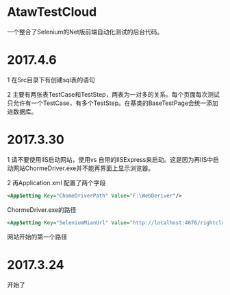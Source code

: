 # AtawTestCloud
一个整合了Selenium的Net版前端自动化测试的后台代码。



# 2017.4.6
1 在Src目录下有创建sql表的语句

2 主要有两张表TestCase和TestStep，两表为一对多的关系。每个页面每次测试只允许有一个TestCase，有多个TestStep。在基类的BaseTestPage会统一添加进数据库。
# 2017.3.30 
1 请不要使用IIS启动网站，使用vs 自带的IISExpress来启动。这是因为再IIS中启动网站ChormeDriver.exe并不能再界面上显示浏览器。

2 再Application.xml 配置了两个字段 
```xml
<AppSetting Key="ChomeDriverPath" Value="F:\WebDeriver"/>
```
   ChormeDriver.exe的路径

```xml
<AppSetting Key="SeleniumMianUrl" Value="http://localhost:4676/rightcloud/auth/index/1"/> 
```
网站开始的第一个路径
# 2017.3.24
开始了


